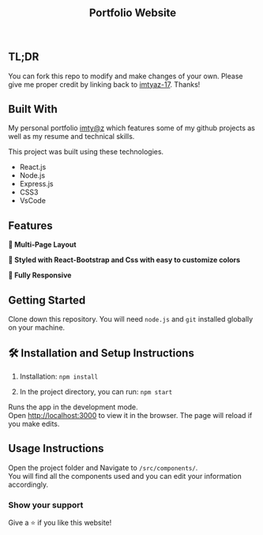 <h2 align="center">
  Portfolio Website<br/>
  <a href="" target="_blank"></a>
</h2>
<!-- <div align="center">
  <img alt="Demo" src="./Images/readme-img1.png" />
</div> -->

<br/>

## TL;DR

You can fork this repo to modify and make changes of your own. Please give me proper credit by linking back to [imtyaz-17](https://github.com/imtyaz-17). Thanks!

## Built With

My personal portfolio <a href="https://imtyaz-dev.netlify.app/" target="_blank">imty@z</a> which features some of my github projects as well as my resume and technical skills.<br/>

This project was built using these technologies.

- React.js
- Node.js
- Express.js
- CSS3
- VsCode

## Features

**📖 Multi-Page Layout**

**🎨 Styled with React-Bootstrap and Css with easy to customize colors**

**📱 Fully Responsive**

## Getting Started

Clone down this repository. You will need `node.js` and `git` installed globally on your machine.

## 🛠 Installation and Setup Instructions

1. Installation: `npm install`

2. In the project directory, you can run: `npm start`

Runs the app in the development mode.\
Open [http://localhost:3000](http://localhost:3000) to view it in the browser.
The page will reload if you make edits.

## Usage Instructions

Open the project folder and Navigate to `/src/components/`. <br/>
You will find all the components used and you can edit your information accordingly.

### Show your support

Give a ⭐ if you like this website!
